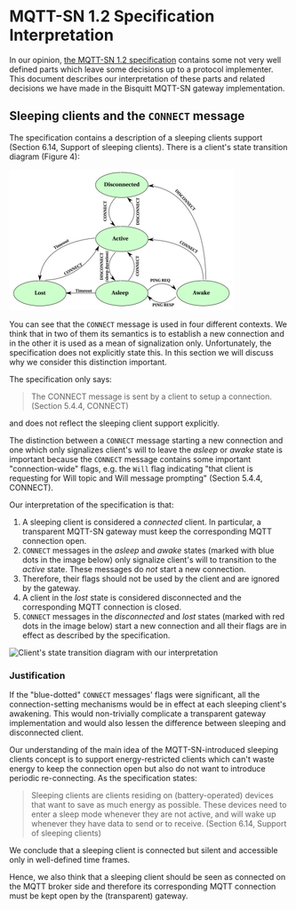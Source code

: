 # MQTT-SN 1.2 Specification Interpretation

In our opinion, [the MQTT-SN 1.2 specification][MQTT-SN 1.2] contains some not
very well defined parts which leave some decisions up to a protocol implementer.
This document describes our interpretation of these parts and related decisions
we have made in the Bisquitt MQTT-SN gateway implementation.

## Sleeping clients and the `CONNECT` message

The specification contains a description of a sleeping clients support (Section
6.14, Support of sleeping clients). There is a client's state transition diagram
(Figure 4):

![Client's state transition diagram](img/spec-1.2-sleep.png)

You can see that the `CONNECT` message is used in four different contexts. We
think that in two of them its semantics is to establish a new connection and in
the other it is used as a mean of signalization only.  Unfortunately, the
specification does not explicitly state this. In this section we will discuss
why we consider this distinction important.

The specification only says:

> The CONNECT message is sent by a client to setup a connection. (Section 5.4.4,
> CONNECT)

and does not reflect the sleeping client support explicitly.

The distinction between a `CONNECT` message starting a new connection and one
which only signalizes client's will to leave the _asleep_ or _awake_ state is
important because the `CONNECT` message contains some important
"connection-wide" flags, e.g. the `Will` flag indicating "that client is
requesting for Will topic and Will message prompting" (Section 5.4.4, CONNECT).

Our interpretation of the specification is that:

1. A sleeping client is considered a _connected_ client. In particular, a
   transparent MQTT-SN gateway must keep the corresponding MQTT connection open.
1. `CONNECT` messages in the _asleep_ and _awake_ states (marked with blue dots
   in the image below) only signalize client's will to transition to the
   _active_ state. These messages do _not_ start a new connection.
1. Therefore, their flags should not be used by the client and are ignored by
   the gateway.
1. A client in the _lost_ state is considered disconnected and the corresponding
   MQTT connection is closed.
1. `CONNECT` messages in the _disconnected_ and _lost_ states (marked with red
   dots in the image below) start a new connection and all their flags are in
   effect as described by the specification.

![Client's state transition diagram with our
interpretation](img/spec-1.2-sleep-dots.png)

### Justification

If the "blue-dotted" `CONNECT` messages' flags were significant, all the
connection-setting mechanisms would be in effect at each sleeping client's
awakening. This would non-trivially complicate a transparent gateway
implementation and would also lessen the difference between sleeping and
disconnected client.

Our understanding of the main idea of the MQTT-SN-introduced sleeping clients
concept is to support energy-restricted clients which can't waste energy to keep
the connection open but also do not want to introduce periodic re-connecting.
As the specification states:

> Sleeping clients are clients residing on (battery-operated) devices that want
> to save as much energy as possible. These devices need to enter a sleep mode
> whenever they are not active, and will wake up whenever they have data to send
> or to receive. (Section 6.14, Support of sleeping clients)

We conclude that a sleeping client is connected but silent and accessible only
in well-defined time frames.

Hence, we also think that a sleeping client should be seen as connected on the
MQTT broker side and therefore its corresponding MQTT connection must be kept
open by the (transparent) gateway.

[MQTT-SN 1.2]: https://www.oasis-open.org/committees/download.php/66091/MQTT-SN_spec_v1.2.pdf
